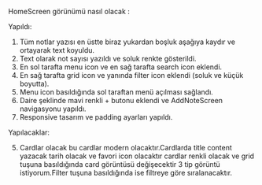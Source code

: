 HomeScreen görünümü nasıl olacak : 


Yapıldı:

1. Tüm notlar yazısı en üstte biraz yukardan boşluk aşağıya kaydır ve ortayarak text koyuldu.
2. Text olarak not sayısı yazıldı ve soluk renkte gösterildi.
3. En sol tarafta menu icon ve en sağ tarafta search icon eklendi.
4. En sağ tarafta grid icon ve yanında filter icon eklendi (soluk ve küçük boyutta).
6. Menu icon basıldığında sol taraftan menü açılması sağlandı.
7. Daire şeklinde mavi renkli + butonu eklendi ve AddNoteScreen navigasyonu yapıldı.
8. Responsive tasarım ve padding ayarları yapıldı.


Yapılacaklar:

5. Cardlar olacak bu cardlar modern olacaktır.Cardlarda title content yazacak tarih olacak ve favori icon olacaktır cardlar renkli olacak ve grid tuşuna basıldığında card görüntüsü değişecektir 3 tip görüntü istiyorum.Filter tuşuna basıldığında ise filtreye göre sıralanacaktır.

